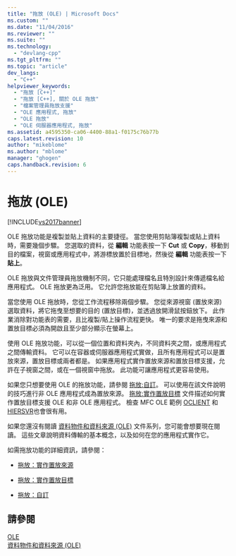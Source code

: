 ```yaml
---
title: "拖放 (OLE) | Microsoft Docs"
ms.custom: ""
ms.date: "11/04/2016"
ms.reviewer: ""
ms.suite: ""
ms.technology: 
  - "devlang-cpp"
ms.tgt_pltfrm: ""
ms.topic: "article"
dev_langs: 
  - "C++"
helpviewer_keywords: 
  - "拖放 [C++]"
  - "拖放 [C++], 關於 OLE 拖放"
  - "檔案管理員拖放支援"
  - "OLE 應用程式, 拖放"
  - "OLE 拖放"
  - "OLE 伺服器應用程式, 拖放"
ms.assetid: a4595350-ca06-4400-88a1-f0175c76b77b
caps.latest.revision: 10
author: "mikeblome"
ms.author: "mblome"
manager: "ghogen"
caps.handback.revision: 6
---
```

# 拖放 (OLE)
[!INCLUDE[vs2017banner](../assembler/inline/includes/vs2017banner.md)]

OLE 拖放功能是複製並貼上資料的主要捷徑。  當您使用剪貼簿複製或貼上資料時，需要幾個步驟。  您選取的資料，從 **編輯** 功能表按一下 **Cut** 或 **Copy**，移動到目的檔案，視窗或應用程式中，將游標放置於目標地，然後從 **編輯** 功能表按一下 **貼上**。  
  
 OLE 拖放與文件管理員拖放機制不同，它只能處理檔名且特別設計來傳遞檔名給應用程式。  OLE 拖放更為泛用。  它允許您拖放能在剪貼簿上放置的資料。  
  
 當您使用 OLE 拖放時，您從工作流程移除兩個步驟。  您從來源視窗 \(置放來源\) 選取資料，將它拖曳至想要的目的 \(置放目標\)，並透過放開滑鼠按鈕放下。  此作業消除對功能表的需要，且比複製\/貼上操作流程更快。  唯一的要求是拖曳來源和置放目標必須為開啟且至少部分顯示在螢幕上。  
  
 使用 OLE 拖放功能，可以從一個位置和資料夾內，不同資料夾之間，或應用程式之間傳輸資料。  它可以在容器或伺服器應用程式實做，且所有應用程式可以是置放來源，置放目標或兩者都是。  如果應用程式實作置放來源和置放目標支援，允許在子視窗之間，或在一個視窗中拖放。  此功能可讓應用程式更容易使用。  
  
 如果您只想要使用 OLE 的拖放功能，請參閱 [拖放:自訂](../mfc/drag-and-drop-customizing.md)。  可以使用在該文件說明的技巧進行非 OLE 應用程式成為置放來源。  [拖放:實作置放目標](../mfc/drag-and-drop-implementing-a-drop-target.md) 文件描述如何實作置放目標支援 OLE 和非 OLE 應用程式。  檢查 MFC OLE 範例 [OCLIENT](../top/visual-cpp-samples.md) 和 [HIERSVR](../top/visual-cpp-samples.md)也會很有用。  
  
 如果您還沒有閱讀 [資料物件和資料來源 \(OLE\)](../mfc/data-objects-and-data-sources-ole.md) 文件系列，您可能會想要現在閱讀。  這些文章說明資料傳輸的基本概念，以及如何在您的應用程式實作它。  
  
 如需拖放功能的詳細資訊，請參閱：  
  
-   [拖放：實作置放來源](../mfc/drag-and-drop-implementing-a-drop-source.md)  
  
-   [拖放：實作置放目標](../mfc/drag-and-drop-implementing-a-drop-target.md)  
  
-   [拖放：自訂](../mfc/drag-and-drop-customizing.md)  
  
## 請參閱  
 [OLE](../mfc/ole-in-mfc.md)   
 [資料物件和資料來源 \(OLE\)](../mfc/data-objects-and-data-sources-ole.md)